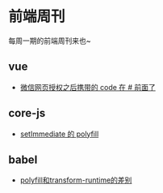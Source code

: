 # 前端周刊
每周一期的前端周刊来也~

## vue

* [微信网页授权之后携带的 code 在 # 前面了](https://v2ex.com/t/339467)


## core-js

* [setImmediate 的 polyfill](https://github.com/zloirock/core-js/blob/v3.6.5/packages/core-js/internals/task.js)

## babel

* [polyfill和transform-runtime的差别](https://github.com/hucheng91/babelLean-demo/blob/master/babel%E5%AD%A6%E4%B9%A0%E7%B3%BB%E5%88%974-polyfill%E5%92%8Ctransform-runtime%E7%9A%84%E5%B7%AE%E5%88%AB.md)

